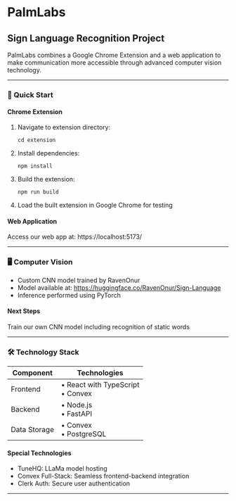 # PalmLabs

## Sign Language Recognition Project

PalmLabs combines a Google Chrome Extension and a web application to make communication more accessible through advanced computer vision technology.

---

### 🚀 Quick Start

#### Chrome Extension
1. Navigate to extension directory:
   ```
   cd extension
   ```
2. Install dependencies:
   ```
   npm install
   ```
3. Build the extension:
   ```
   npm run build
   ```
4. Load the built extension in Google Chrome for testing

#### Web Application
Access our web app at: https://localhost:5173/

---

### 🖥️ Computer Vision

- Custom CNN model trained by RavenOnur
- Model available at: https://huggingface.co/RavenOnur/Sign-Language
- Inference performed using PyTorch

#### Next Steps
Train our own CNN model including recognition of static words

---

### 🛠️ Technology Stack

| Component | Technologies |
|-----------|--------------|
| Frontend  | • React with TypeScript<br>• Convex |
| Backend   | • Node.js<br>• FastAPI |
| Data Storage | • Convex<br>• PostgreSQL |

#### Special Technologies
- TuneHQ: LLaMa model hosting
- Convex Full-Stack: Seamless frontend-backend integration
- Clerk Auth: Secure user authentication

---